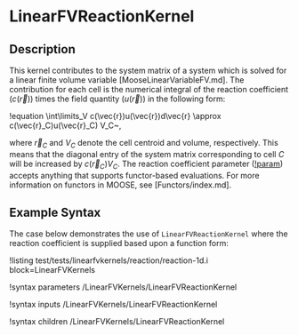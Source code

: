 # LinearFVReactionKernel

## Description

This kernel contributes to the system matrix of a system which is solved for a
linear finite volume variable [MooseLinearVariableFV.md]. The contribution for each cell
is the numerical integral of the reaction coefficient ($c(\vec{r})$) times
the field quantity ($u(\vec{r})$) in the following form:

!equation
\int\limits_V c(\vec{r})u(\vec{r})d\vec{r} \approx c(\vec{r}_C)u(\vec{r}_C) V_C~,

where $\vec{r}_C$ and $V_C$ denote the cell centroid and volume, respectively.
This means that the diagonal entry of the system matrix corresponding to cell
$C$ will be increased by $c(\vec{r}_C) V_C$.
The reaction coefficient parameter ([!param](/LinearFVKernels/LinearFVReactionKernel/coeff))
accepts anything that supports functor-based evaluations. For more information on functors in
MOOSE, see [Functors/index.md].

## Example Syntax

The case below demonstrates the use of `LinearFVReactionKernel` where the reaction coefficient is
supplied based upon a function form:

!listing test/tests/linearfvkernels/reaction/reaction-1d.i block=LinearFVKernels

!syntax parameters /LinearFVKernels/LinearFVReactionKernel

!syntax inputs /LinearFVKernels/LinearFVReactionKernel

!syntax children /LinearFVKernels/LinearFVReactionKernel

